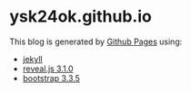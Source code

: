 # ysk24ok.github.io

This blog is generated by [Github Pages](https://pages.github.com) using:

* [jekyll](https://jekyllrb.com/)
* [reveal.js 3.1.0](https://github.com/hakimel/reveal.js/)
* [bootstrap 3.3.5](http://getbootstrap.com/)
